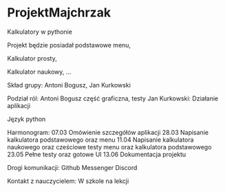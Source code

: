 # ProjektMajchrzak
Kalkulatory w pythonie


Projekt będzie posiadał podstawowe menu,

Kalkulator prosty,

Kalkulator naukowy,
...



Skład grupy: Antoni Bogusz, Jan Kurkowski

Podział ról:
Antoni Bogusz część graficzna, testy
Jan Kurkowski: Działanie aplikacji

Język python

Harmonogram: 
07.03 Omówienie szczegółów aplikacji
28.03 Napisanie kalkulatora podstawowego oraz menu
11.04 Napisanie kalkulatora naukowego oraz cześciowe testy menu oraz kalkulatora podstawowego
23.05 Pełne testy oraz gotowe UI
13.06 Dokumentacja projektu

Drogi komunikacji: 
Github
Messenger
Discord

Kontakt z nauczycielem:
W szkole na lekcji